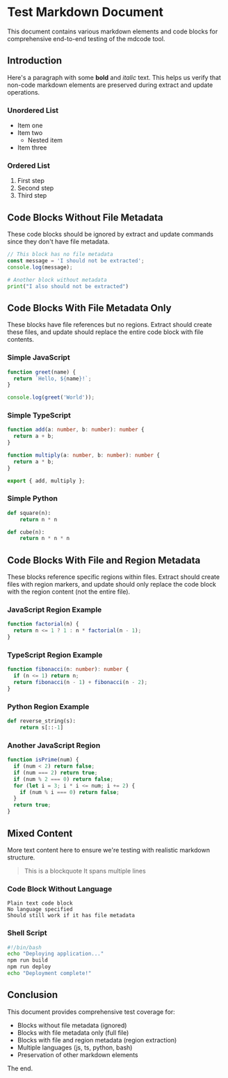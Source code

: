 # Test Markdown Document

This document contains various markdown elements and code blocks for comprehensive end-to-end testing of the mdcode tool.

## Introduction

Here's a paragraph with some **bold** and *italic* text. This helps us verify that non-code markdown elements are preserved during extract and update operations.

### Unordered List

- Item one
- Item two
  - Nested item
- Item three

### Ordered List

1. First step
2. Second step
3. Third step

## Code Blocks Without File Metadata

These code blocks should be ignored by extract and update commands since they don't have file metadata.

```js
// This block has no file metadata
const message = 'I should not be extracted';
console.log(message);
```

```python
# Another block without metadata
print("I also should not be extracted")
```

## Code Blocks With File Metadata Only

These blocks have file references but no regions. Extract should create these files, and update should replace the entire code block with file contents.

### Simple JavaScript

```js file=simple.js
function greet(name) {
  return `Hello, ${name}!`;
}

console.log(greet('World'));
```

### Simple TypeScript

```ts file=calculator.ts
function add(a: number, b: number): number {
  return a + b;
}

function multiply(a: number, b: number): number {
  return a * b;
}

export { add, multiply };
```

### Simple Python

```python file=utils.py
def square(n):
    return n * n

def cube(n):
    return n * n * n
```

## Code Blocks With File and Region Metadata

These blocks reference specific regions within files. Extract should create files with region markers, and update should only replace the code block with the region content (not the entire file).

### JavaScript Region Example

```js file=regions.js region=factorial
function factorial(n) {
  return n <= 1 ? 1 : n * factorial(n - 1);
}
```

### TypeScript Region Example

```ts file=math.ts region=fibonacci
function fibonacci(n: number): number {
  if (n <= 1) return n;
  return fibonacci(n - 1) + fibonacci(n - 2);
}
```

### Python Region Example

```python file=strings.py region=reverse
def reverse_string(s):
    return s[::-1]
```

### Another JavaScript Region

```js file=regions.js region=isPrime
function isPrime(num) {
  if (num < 2) return false;
  if (num === 2) return true;
  if (num % 2 === 0) return false;
  for (let i = 3; i * i <= num; i += 2) {
    if (num % i === 0) return false;
  }
  return true;
}
```

## Mixed Content

More text content here to ensure we're testing with realistic markdown structure.

> This is a blockquote
> It spans multiple lines

### Code Block Without Language

```
Plain text code block
No language specified
Should still work if it has file metadata
```

### Shell Script

```bash file=deploy.sh
#!/bin/bash
echo "Deploying application..."
npm run build
npm run deploy
echo "Deployment complete!"
```

## Conclusion

This document provides comprehensive test coverage for:

- Blocks without file metadata (ignored)
- Blocks with file metadata only (full file)
- Blocks with file and region metadata (region extraction)
- Multiple languages (js, ts, python, bash)
- Preservation of other markdown elements

The end.
